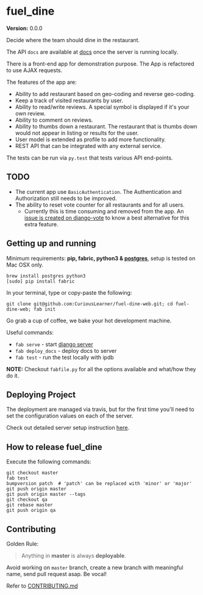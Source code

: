fuel_dine
==============================

__Version:__ 0.0.0

Decide where the team should dine in the restaurant.

The API `docs` are available at [docs](http://localhost:8000) once the server is running locally.

There is a front-end app for demonstration purpose. The App is refactored to use AJAX requests.

The features of the app are:

 - Ability to add restaurant based on geo-coding and reverse geo-coding.
 - Keep a track of visited restaurants by user.
 - Ability to read/write reviews. A special symbol is displayed if it's your own review.
 - Ability to comment on reviews.
 - Ability to thumbs down a restaurant. The restaurant that is thumbs down would not appear in listing or results for the user.
 - User model is extended as profile to add more functionality.
 - REST API that can be integrated with any external service.
 
The tests can be run via `py.test` that tests various API end-points.

TODO
----

- The current app use `BasicAuthentication`. The Authentication and Authorization still needs to be improved.
- The ability to reset vote counter for all restaurants and for all users.
    - Currently this is time consuming and removed from the app.
    An [issue is created on django-vote](https://github.com/shanbay/django-vote/issues/53)
    to know a best alternative for this extra feature.

## Getting up and running

Minimum requirements: **pip, fabric, python3 & [postgres][install-postgres]**, setup is tested on Mac OSX only.

```
brew install postgres python3
[sudo] pip install fabric
```

[install-postgres]: http://www.gotealeaf.com/blog/how-to-install-postgresql-on-a-mac

In your terminal, type or copy-paste the following:

    git clone git@github.com:CuriousLearner/fuel-dine-web.git; cd fuel-dine-web; fab init

Go grab a cup of coffee, we bake your hot development machine.

Useful commands:

- `fab serve` - start [django server](http://localhost:8000/)
- `fab deploy_docs` - deploy docs to server
- `fab test` - run the test locally with ipdb

**NOTE:** Checkout `fabfile.py` for all the options available and what/how they do it.


## Deploying Project

The deployment are managed via travis, but for the first time you'll need to set the configuration values on each of the server.

Check out detailed server setup instruction [here](docs/backend/server_config.md).

## How to release fuel_dine

Execute the following commands:

```
git checkout master
fab test
bumpversion patch  # 'patch' can be replaced with 'minor' or 'major'
git push origin master
git push origin master --tags
git checkout qa
git rebase master
git push origin qa
```

## Contributing

Golden Rule:

> Anything in **master** is always **deployable**.

Avoid working on `master` branch, create a new branch with meaningful name, send pull request asap. Be vocal!

Refer to [CONTRIBUTING.md][contributing]

[contributing]: http://github.com/CuriousLearner/fuel-dine-web/tree/master/CONTRIBUTING.md
